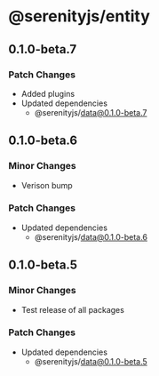 # @serenityjs/entity

## 0.1.0-beta.7

### Patch Changes

- Added plugins
- Updated dependencies
  - @serenityjs/data@0.1.0-beta.7

## 0.1.0-beta.6

### Minor Changes

- Verison bump

### Patch Changes

- Updated dependencies
  - @serenityjs/data@0.1.0-beta.6

## 0.1.0-beta.5

### Minor Changes

- Test release of all packages

### Patch Changes

- Updated dependencies
  - @serenityjs/data@0.1.0-beta.5
